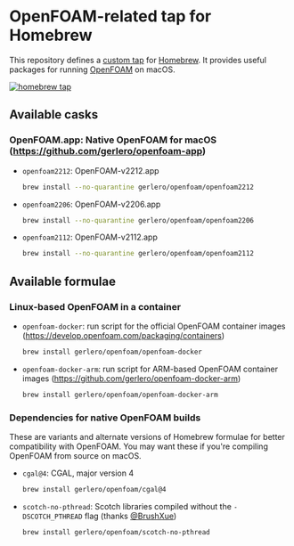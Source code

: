 
# OpenFOAM-related tap for Homebrew

This repository defines a [custom tap](https://docs.brew.sh/Taps) for [Homebrew](https://docs.brew.sh). It provides useful packages for running [OpenFOAM](https://www.openfoam.com) on macOS.

[![homebrew tap](https://img.shields.io/badge/homebrew%20tap-gerlero%2Fopenfoam-informational)](https://docs.brew.sh/Taps)

## Available casks

### OpenFOAM.app: Native OpenFOAM for macOS (https://github.com/gerlero/openfoam-app)

* `openfoam2212`: OpenFOAM-v2212.app 

    ```bash
    brew install --no-quarantine gerlero/openfoam/openfoam2212
    ```

* `openfoam2206`: OpenFOAM-v2206.app 

    ```bash
    brew install --no-quarantine gerlero/openfoam/openfoam2206
    ```

* `openfoam2112`: OpenFOAM-v2112.app

    ```bash
    brew install --no-quarantine gerlero/openfoam/openfoam2112
    ```

## Available formulae

### Linux-based OpenFOAM in a container

* `openfoam-docker`: run script for the official OpenFOAM container images (https://develop.openfoam.com/packaging/containers)
        
    ```bash
    brew install gerlero/openfoam/openfoam-docker
    ```

* `openfoam-docker-arm`: run script for ARM-based OpenFOAM container images (https://github.com/gerlero/openfoam-docker-arm)
    
    ```bash
    brew install gerlero/openfoam/openfoam-docker-arm
    ```

### Dependencies for native OpenFOAM builds

These are variants and alternate versions of Homebrew formulae for better compatibility with OpenFOAM. You may want these if you're compiling OpenFOAM from source on macOS.

* `cgal@4`: CGAL, major version 4

    ```bash
    brew install gerlero/openfoam/cgal@4
    ```

* `scotch-no-pthread`: Scotch libraries compiled without the `-DSCOTCH_PTHREAD` flag (thanks [@BrushXue](https://github.com/BrushXue))

    ```bash
    brew install gerlero/openfoam/scotch-no-pthread
    ```
